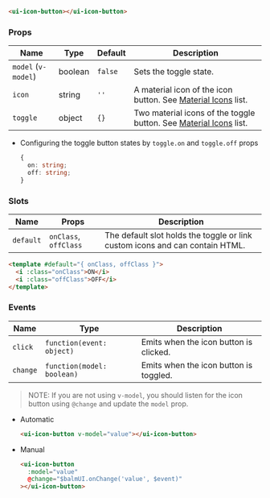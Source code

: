 ```html
<ui-icon-button></ui-icon-button>
```

### Props

| Name                | Type    | Default | Description                                                                   |
| ------------------- | ------- | ------- | ----------------------------------------------------------------------------- |
| `model` (`v-model`) | boolean | `false` | Sets the toggle state.                                                        |
| `icon`              | string  | `''`    | A material icon of the icon button. See [Material Icons](/#/icons) list.      |
| `toggle`            | object  | `{}`    | Two material icons of the toggle button. See [Material Icons](/#/icons) list. |

- Configuring the toggle button states by `toggle.on` and `toggle.off` props

  ```ts
  {
    on: string;
    off: string;
  }
  ```

### Slots

| Name      | Props                 | Description                                                                  |
| --------- | --------------------- | ---------------------------------------------------------------------------- |
| `default` | `onClass`, `offClass` | The default slot holds the toggle or link custom icons and can contain HTML. |

```html
<template #default="{ onClass, offClass }">
  <i :class="onClass">ON</i>
  <i :class="offClass">OFF</i>
</template>
```

### Events

| Name     | Type                       | Description                            |
| -------- | -------------------------- | -------------------------------------- |
| `click`  | `function(event: object)`  | Emits when the icon button is clicked. |
| `change` | `function(model: boolean)` | Emits when the icon button is toggled. |

> NOTE: If you are not using `v-model`, you should listen for the icon button using `@change` and update the `model` prop.

- Automatic

  ```html
  <ui-icon-button v-model="value"></ui-icon-button>
  ```

- Manual

  ```html
  <ui-icon-button
    :model="value"
    @change="$balmUI.onChange('value', $event)"
  ></ui-icon-button>
  ```
